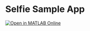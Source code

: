 # Selfie Sample App
[![Open in MATLAB Online](https://www.mathworks.com/images/responsive/global/open-in-matlab-online.svg)](https://matlab.mathworks.com/open/github/v1?repo=nrobertsMW/selfie-sample&file=Selfie_Sample.mlapp&focus=true)
